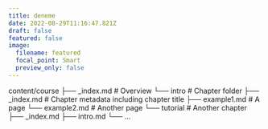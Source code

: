 ```yaml
---
title: deneme
date: 2022-08-29T11:16:47.821Z
draft: false
featured: false
image:
  filename: featured
  focal_point: Smart
  preview_only: false
---
```

content/course
├── _index.md         # Overview
└── intro             # Chapter folder
    ├── _index.md     # Chapter metadata including chapter title
    ├── example1.md   # A page
    └── example2.md   # Another page
└── tutorial          # Another chapter
    ├── _index.md
    ├── intro.md
    └── ...
